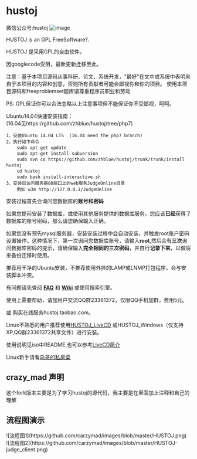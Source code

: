 hustoj
======
微信公众号:hustoj
![image](http://hustoj.com/wx.jpg)

HUSTOJ is an GPL FreeSoftware?.

HUSTOJ 是采用GPL的自由软件。

因googlecode受阻，最新更新迁移至此。

注意：基于本项目源码从事科研、论文、系统开发，"最好"在文中或系统中表明来自于本项目的内容和创意，否则所有贡献者可能会鄙视你和你的项目。
使用本项目源码和freeproblemset题库请尊重程序员职业和劳动

PS: GPL保证你可以合法忽略以上注意事项但不能保证你不受鄙视，呵呵。


Ubuntu14.04快速安装指南：  
(16.04见https://github.com/zhblue/hustoj/tree/php7)  

    1、安装Ubuntu 14.04 LTS  (16.04 need the php7 branch)  
    2、执行如下命令  
        sudo apt-get update  
        sudo apt-get install subversion  
        sudo svn co https://github.com/zhblue/hustoj/trunk/trunk/install hustoj  
        cd hustoj  
        sudo bash install-interactive.sh  
    3、安装后访问服务器80端口上的web服务JudgeOnline目录  
        例如 w3m http://127.0.0.1/JudgeOnline  

安装过程首先会询问您数据库的<b>账号和密码</b>

如果您提前安装了数据库，或使用其他服务提供的数据库服务，您应该<b>已经</b>获得了数据库的账号密码，那么请您确保输入正确。

如果您没有预先mysql服务器，安装安装过程中会自动安装，并触发root账户密码设置操作。这种情况下，第一次询问您数据库账号，请输入<b>root</b>,然后会有<b>三次</b>询问数据库密码的提示，请确保输入<b>完全相同的三次密码</b>，并自行<b>记录下来</b>，以做将来备份迁移时使用。
  
推荐用干净的Ubuntu安装，不推荐使用外挂的LAMP或LNMP打包程序，会与安装脚本冲突。



有问题请先查阅
<b>[FAQ](https://github.com/zhblue/hustoj/blob/master/wiki/FAQ.md)</b> 和
<b>[Wiki](https://github.com/zhblue/hustoj/tree/master/wiki)</b> 或使用搜索引擎。  

        
使用上需要帮助，请加用户交流QQ群23361372，仅限QQ手机加群，费用5元。   

或 购买在线服务hustoj.taobao.com。  

Linux不熟悉的用户推荐使用[HUSTOJ_LiveCD](http://pan.baidu.com/s/1o78D4x0)
或HUSTOJ_Windows（仅支持XP,QQ群23361372共享文件）进行安装。

使用说明见iso中README,也可以参考[LiveCD简介](https://github.com/zhblue/hustoj/tree/master/wiki/HUSTOJ_LiveCD.md)  

Linux新手请看[鸟哥的私房菜](http://cn.linux.vbird.org/linux_basic/linux_basic.php)

## crazy_mad 声明

这个fork版本主要是为了学习hustoj的源代码，我主要是在里面加上注释和自己的理解

## 流程图演示
<div style="float:left">![流程图1](https://github.com/carzymad/images/blob/master/HUSTOJ.png)</div>
<div style="float:left">![流程图2](https://github.com/carzymad/images/blob/master/HUSTOJ-judge_client.png)</div>
